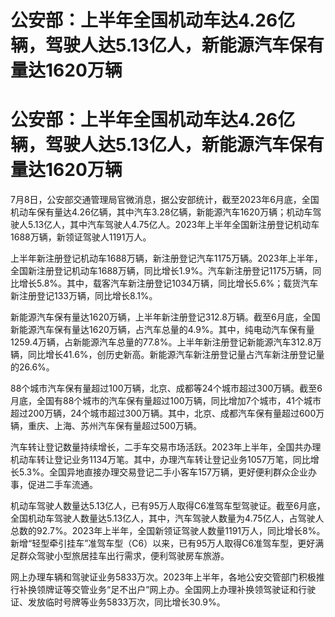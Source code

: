 # 公安部：上半年全国机动车达4.26亿辆，驾驶人达5.13亿人，新能源汽车保有量达1620万辆

# 公安部：上半年全国机动车达4.26亿辆，驾驶人达5.13亿人，新能源汽车保有量达1620万辆

7月8日，公安部交通管理局官微消息，据公安部统计，截至2023年6月底，全国机动车保有量达4.26亿辆，其中汽车3.28亿辆，新能源汽车1620万辆；机动车驾驶人5.13亿人，其中汽车驾驶人4.75亿人。2023年上半年全国新注册登记机动车1688万辆，新领证驾驶人1191万人。

上半年新注册登记机动车1688万辆，新注册登记汽车1175万辆。2023年上半年，全国新注册登记机动车1688万辆，同比增长1.9%。汽车新注册登记1175万辆，同比增长5.8%。其中，载客汽车新注册登记1034万辆，同比增长5.6%；载货汽车新注册登记133万辆，同比增长8.1%。

新能源汽车保有量达1620万辆，上半年新注册登记312.8万辆。截至6月底，全国新能源汽车保有量达1620万辆，占汽车总量的4.9%。其中，纯电动汽车保有量1259.4万辆，占新能源汽车总量的77.8%。上半年新注册登记新能源汽车312.8万辆，同比增长41.6%，创历史新高。新能源汽车新注册登记量占汽车新注册登记量的26.6%。

88个城市汽车保有量超过100万辆，北京、成都等24个城市超过300万辆。截至6月底，全国有88个城市的汽车保有量超过100万辆，同比增加7个城市，41个城市超过200万辆，24个城市超过300万辆。其中，北京、成都汽车保有量超过600万辆，重庆、上海、苏州汽车保有量超过500万辆。

汽车转让登记数量持续增长，二手车交易市场活跃。2023年上半年，全国共办理机动车转让登记业务1134万笔。其中，办理汽车转让登记业务1057万笔，同比增长5.3%。全国异地直接办理交易登记二手小客车157万辆，更好便利群众企业办事，促进二手车流通。

机动车驾驶人数量达5.13亿人，已有95万人取得C6准驾车型驾驶证。截至6月底，全国机动车驾驶人数量达5.13亿人，其中，汽车驾驶人数量为4.75亿人，占驾驶人总数的92.7%。2023年上半年，全国新领证驾驶人数量1191万人，同比增长8%。新增“轻型牵引挂车”准驾车型（C6）以来，已有95万人取得C6准驾车型，更好满足群众驾驶小型旅居挂车出行需求，便利驾驶房车旅游。

网上办理车辆和驾驶证业务5833万次。2023年上半年，各地公安交管部门积极推行补换领牌证等交管业务“足不出户”网上办。全国网上办理补换领驾驶证和行驶证、发放临时号牌等业务5833万次，同比增长30.9%。

